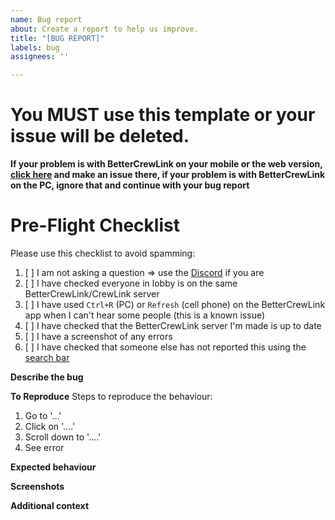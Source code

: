 ```yaml
---
name: Bug report
about: Create a report to help us improve.
title: "[BUG REPORT]"
labels: bug
assignees: ''

---
```


# You MUST use this template or your issue will be deleted.

**If your problem is with BetterCrewLink on your mobile or the web version, [click here](https://github.com/OhMyGuus/BetterCrewlink-mobile/issues) and make an issue there, if your problem is with BetterCrewLink on the PC, ignore that and continue with your bug report**

# Pre-Flight Checklist
Please use this checklist to avoid spamming:

1. [ ] I am not asking a question => use the [Discord](https://discord.gg/qDqTzvj4SH) if you are
2. [ ] I have checked everyone in lobby is on the same BetterCrewLink/CrewLink server
3. [ ] I have used `Ctrl+R` (PC) or `Refresh` (cell phone) on the BetterCrewLink app when I can't hear some people (this is a known issue)
5. [ ] I have checked that the BetterCrewLink server I'm made is up to date
6. [ ] I have a screenshot of any errors
7. [ ] I have checked that someone else has not reported this using the [search bar](https://github.com/OhMyGuus/BetterCrewLink-server/issues?q=is%3Aissue)

**Describe the bug**
<!-- A clear and concise description of what the bug is. -->

**To Reproduce**
Steps to reproduce the behaviour:
1. Go to '...'
2. Click on '....'
3. Scroll down to '....'
4. See error

**Expected behaviour**
<!-- A clear and concise description of what you expected to happen. -->

**Screenshots**
<!-- If applicable, add screenshots to help explain your problem. -->

**Additional context**
<!-- Add any other context about the problem here. -->
